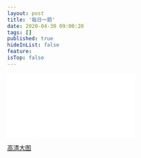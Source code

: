 ```yaml
---
layout: post
title: '每日一题'
date: 2020-04-30 09:00:20
tags: []
published: true
hideInList: false
feature: 
isTop: false
---
```

<iframe src="//player.bilibili.com/player.html?aid=327842588&bvid=BV1eA411b7CL&cid=181646815&page=1" scrolling="no" border="0" frameborder="no" framespacing="0" allowfullscreen="true"> </iframe>

[高清大图](https://www.bilibili.com/video/BV1eA411b7CL/)

